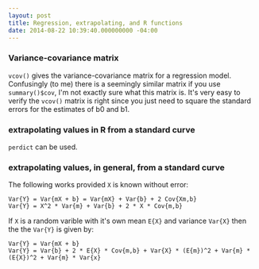 ```yaml
---
layout: post
title: Regression, extrapolating, and R functions
date: 2014-08-22 10:39:40.000000000 -04:00
---
```

### Variance-covariance matrix

`vcov()` gives the variance-covariance matrix for a regression model. Confusingly (to me) there is a seemingly similar matrix if you use `summary()$cov`, I'm not exactly sure what this matrix is. It's very easy to verify the `vcov()` matrix is right since you just need to square the standard errors for the estimates of b0 and b1.

### extrapolating values in R from a standard curve

`perdict` can be used.

### extrapolating values, in general, from a standard curve

The following works provided `X` is known without error:

```
Var{Y} = Var{mX + b} = Var{mX} + Var{b} + 2 Cov{Xm,b}
Var{Y} = X^2 * Var{m} + Var{b} + 2 * X * Cov{m,b}
```

If `X` is a random varible with it's own mean `E{X}` and variance `Var{X}` then the the `Var{Y}` is given by:

```
Var{Y} = Var{mX + b}  
Var{Y} = Var{b} + 2 * E{X} * Cov{m,b} + Var{X} * (E{m})^2 + Var{m} * (E{X})^2 + Var{m} * Var{x}
```
